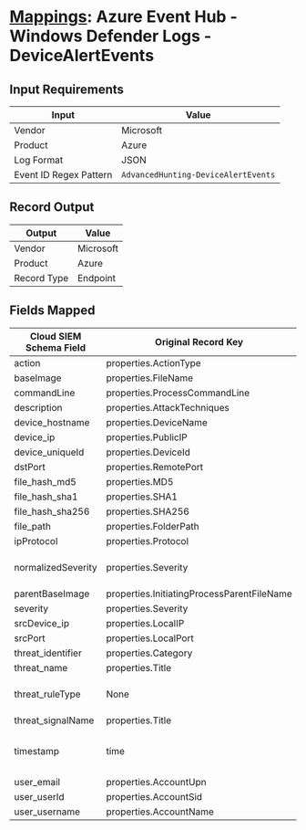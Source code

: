 # [Mappings](README.md): Azure Event Hub - Windows Defender Logs - DeviceAlertEvents

## Input Requirements

|Input|Value|
|-----|-----|
|Vendor|Microsoft|
|Product|Azure|
|Log Format|JSON|
|Event ID Regex Pattern|`AdvancedHunting-DeviceAlertEvents`|

## Record Output

|Output|Value|
|------|-----|
|Vendor|Microsoft|
|Product|Azure|
|Record Type|Endpoint|

## Fields Mapped

|Cloud SIEM Schema Field|Original Record Key|Notes|
|-----------------------|-------------------|-----|
|action|properties.ActionType||
|baseImage|properties.FileName||
|commandLine|properties.ProcessCommandLine||
|description|properties.AttackTechniques||
|device_hostname|properties.DeviceName||
|device_ip|properties.PublicIP||
|device_uniqueId|properties.DeviceId||
|dstPort|properties.RemotePort||
|file_hash_md5|properties.MD5||
|file_hash_sha1|properties.SHA1||
|file_hash_sha256|properties.SHA256||
|file_path|properties.FolderPath||
|ipProtocol|properties.Protocol||
|normalizedSeverity|properties.Severity|This is a lookup field. More info to come in the catalog later...|
|parentBaseImage|properties.InitiatingProcessParentFileName||
|severity|properties.Severity||
|srcDevice_ip|properties.LocalIP||
|srcPort|properties.LocalPort||
|threat_identifier|properties.Category||
|threat_name|properties.Title||
|threat_ruleType|None|The static text `direct` is populated in this schema field.|
|threat_signalName|properties.Title||
|timestamp|time|We expect the orginal record value of `time` is in the format `yyyy-MM-dd'T'HH:mm:ss.SSSSSSSZ`|
|user_email|properties.AccountUpn||
|user_userId|properties.AccountSid||
|user_username|properties.AccountName||

